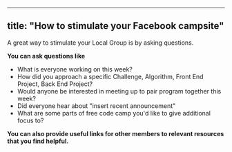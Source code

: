 
---
title: "How to stimulate your Facebook campsite"
---

A great way to stimulate your Local Group is by asking questions.

**You can ask questions like**

*   What is everyone working on this week?
*   How did you approach a specific Challenge, Algorithm, Front End Project, Back End Project?
*   Would anyone be interested in meeting up to pair program together this week?
*   Did everyone hear about "insert recent announcement"
*   What are some parts of free code camp you'd like to give additional focus to?

**You can also provide useful links for other members to relevant resources that you find helpful.**
